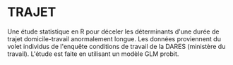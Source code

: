 # TRAJET
Une étude statistique en R pour déceler les déterminants d'une durée de trajet domicile-travail anormalement longue. 
Les données proviennent du volet individus de l'enquête conditions de travail de la DARES (ministère du travail).
L'étude est faite en utilisant un modèle GLM probit.



